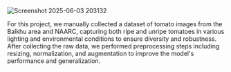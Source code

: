 ![Screenshot 2025-06-03 203132](https://github.com/user-attachments/assets/c10c8d8a-bf43-441e-9fe7-36311a8132b2)


For this project, we manually collected a dataset of tomato images from the Balkhu area and NAARC, capturing both ripe and unripe tomatoes in various lighting and environmental conditions to ensure diversity and robustness. After collecting the raw data, we performed preprocessing steps including resizing, normalization, and augmentation to improve the model's performance and generalization.

